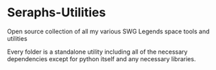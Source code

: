 # Seraphs-Utilities
Open source collection of all my various SWG Legends space tools and utilities

Every folder is a standalone utility including all of the necessary dependencies except for python itself and any necessary libraries.
